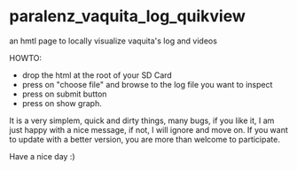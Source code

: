 # paralenz_vaquita_log_quikview
an hmtl page to locally  visualize vaquita's log and videos

HOWTO:
- drop the html at the root of your SD Card
- press on "choose file" and browse to the log file you want to inspect
- press on submit button
- press on show graph.

It is a very simplem, quick and dirty things, many bugs, if you like it, I am just happy with a nice message,
if not, I will ignore and move on.
If you want to update with a better version, you are more than welcome to participate.

Have a nice day :)
